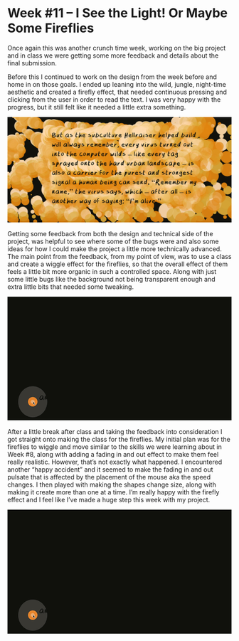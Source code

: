 # Week #11 – I See the Light! Or Maybe Some Fireflies
Once again this was another crunch time week, working on the big project and in class we were getting some more feedback and details about the final submission. 

Before this I continued to work on the design from the week before and home in on those goals. I ended up leaning into the wild, jungle, night-time aesthetic and created a firefly effect, that needed continuous pressing and clicking from the user in order to read the text. I was very happy with the progress, but it still felt like it needed a little extra something. 

<img src="web pic.png">

Getting some feedback from both the design and technical side of the project, was helpful to see where some of the bugs were and also some ideas for how I could make the project a little more technically advanced. The main point from the feedback, from my point of view, was to use a class and create a wiggle effect for the fireflies, so that the overall effect of them feels a little bit more organic in such a controlled space. Along with just some little bugs like the background not being transparent enough and extra little bits that needed some tweaking.  

<img src="feedback-boi.gif">

After a little break after class and taking the feedback into consideration I got straight onto making the class for the fireflies. My initial plan was for the fireflies to wiggle and move similar to the skills we were learning about in Week #8, along with adding a fading in and out effect to make them feel really realistic. However, that’s not exactly what happened. I encountered another “happy accident” and it seemed to make the fading in and out pulsate that is affected by the placement of the mouse aka the speed changes. I then played with making the shapes change size, along with making it create more than one at a time. I’m really happy with the firefly effect and I feel like I’ve made a huge step this week with my project. 

<img src="feedback-boi.gif">

